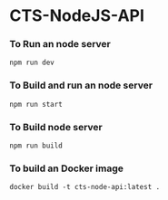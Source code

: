 # CTS-NodeJS-API
### To Run an node server
```
npm run dev
```
### To Build and run an node server
```
npm run start
```
### To Build node server
```
npm run build
```
### To build an Docker image
```
docker build -t cts-node-api:latest .
```
